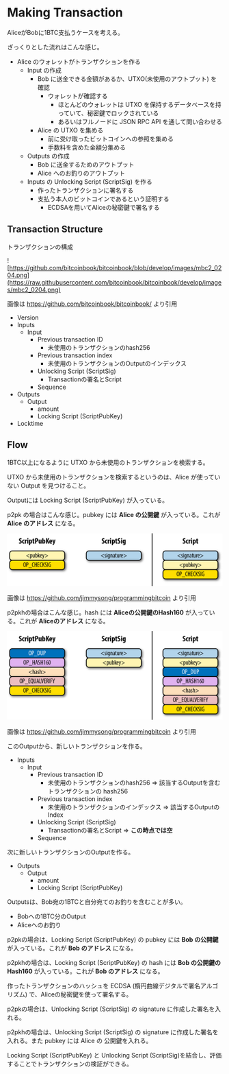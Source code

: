 # Making Transaction

AliceがBobに1BTC支払うケースを考える。

ざっくりとした流れはこんな感じ。

* Alice のウォレットがトランザクションを作る
  * Input の作成
    * Bob に送金できる金額があるか、UTXO(未使用のアウトプット) を確認
      * ウォレットが確認する
        * ほとんどのウォレットは UTXO を保持するデータベースを持っていて、秘密鍵でロックされている
        * あるいはフルノードに JSON RPC API を通して問い合わせる
    * Alice の UTXO を集める
      * 前に受け取ったビットコインへの参照を集める
      * 手数料を含めた金額分集める
  * Outputs の作成
    * Bob に送金するためのアウトプット
    * Alice へのお釣りのアウトプット
  * Inputs の Unlocking Script (ScriptSig) を作る
    * 作ったトランザクションに署名する
    * 支払う本人のビットコインであるという証明する
      * ECDSAを用いてAliceの秘密鍵で署名する

## Transaction Structure

トランザクションの構成

![https://github.com/bitcoinbook/bitcoinbook/blob/develop/images/mbc2_0204.png](https://raw.githubusercontent.com/bitcoinbook/bitcoinbook/develop/images/mbc2_0204.png)

画像は https://github.com/bitcoinbook/bitcoinbook/ より引用

* Version
* Inputs
  * Input
    * Previous transaction ID
      * 未使用のトランザクションのhash256
    * Previous transaction index
      * 未使用のトランザクションのOutputのインデックス
    * Unlocking Script (ScriptSig)
      * Transactionの署名とScript
    * Sequence
* Outputs
  * Output
    * amount
    * Locking Script (ScriptPubKey)
* Locktime

## Flow

1BTC以上になるように UTXO から未使用のトランザクションを検索する。

UTXO から未使用のトランザクションを検索するというのは、Alice が使っていない Output を見つけること。

Outputには Locking Script (ScriptPubKey) が入っている。

p2pk の場合はこんな感じ。pubkey には **Alice の公開鍵** が入っている。これが **Alice のアドレス** になる。

![./programmingbitcoin/images/prbc_0609.png](./programmingbitcoin/images/prbc_0609.png)

画像は https://github.com/jimmysong/programmingbitcoin より引用

p2pkhの場合はこんな感じ。hash には **Aliceの公開鍵のHash160** が入っている。これが **Aliceのアドレス** になる。

![./programmingbitcoin/images/prbc_0617.png](./programmingbitcoin/images/prbc_0617.png)

画像は https://github.com/jimmysong/programmingbitcoin より引用

このOutputから、新しいトランザクションを作る。

* Inputs
  * Input
    * Previous transaction ID
      * 未使用のトランザクションのhash256 => 該当するOutputを含むトランザクションの hash256
    * Previous transaction index
      * 未使用のトランザクションのインデックス => 該当するOutputのIndex
    * Unlocking Script (ScriptSig)
      * Transactionの署名とScript => **この時点では空**
    * Sequence

次に新しいトランザクションのOutputを作る。

* Outputs
  * Output
    * amount
    * Locking Script (ScriptPubKey)

Outputsは、Bob宛の1BTCと自分宛てのお釣りを含むことが多い。

* Bobへの1BTC分のOutput
* Aliceへのお釣り

p2pkの場合は、Locking Script (ScriptPubKey) の pubkey には **Bob の公開鍵** が入っている。これが **Bob のアドレス** になる。

p2pkhの場合は、Locking Script (ScriptPubKey) の hash には **Bob の公開鍵の Hash160** が入っている。これが **Bob のアドレス** になる。

作ったトランザクションのハッシュを ECDSA (楕円曲線デジタルで署名アルゴリズム) で、Aliceの秘密鍵を使って署名する。

p2pkの場合は、Unlocking Script (ScriptSig) の signature に作成した署名を入れる。

p2pkhの場合は、Unlocking Script (ScriptSig) の signature に作成した署名を入れる。また pubkey には Alice の 公開鍵を入れる。

Locking Script (ScriptPubKey) と Unlocking Script (ScriptSig)を結合し、評価することでトランザクションの検証ができる。